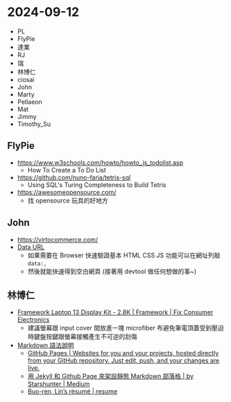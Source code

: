 # 2024-09-12
 
- PL
- FlyPie
- 達業
- RJ
- 瑞
- 林博仁
- ciosai
- John
- Marty
- Pellaeon
- Mat
- Jimmy
- Timothy_Su


## FlyPie

- https://www.w3schools.com/howto/howto_js_todolist.asp
    - How To Create a To Do List
- https://github.com/nuno-faria/tetris-sql
    - Using SQL's Turing Completeness to Build Tetris 
- https://awesomeopensource.com/
    -  找 opensource 玩具的好地方


## John

- https://virtocommerce.com/
- [Data URL](https://developer.mozilla.org/en-US/docs/Web/URI/Schemes/data)
    - 如果需要在 Browser 快速驗證基本 HTML CSS JS 功能可以在網址列敲 `data:,`
    - 然後就能快速得到空白網頁 (接著用 devtool 做任何想做的事~)


## 林博仁

- [Framework Laptop 13 Display Kit - 2.8K | Framework | Fix Consumer Electronics](https://frame.work/tw/en/products/display-kit?v=FRANJF0001)  
    - 建議螢幕跟 input cover 間放進一塊 microfiber 布避免筆電頂蓋受到壓迫時鍵盤按鍵跟螢幕接觸產生不可逆的刮傷
- [Markdown 語法說明](https://markdown.tw/)
    - [GitHub Pages | Websites for you and your projects, hosted directly from your GitHub repository. Just edit, push, and your changes are live.](https://pages.github.com/)
    - [用 Jekyll 和 Github Page 來架設靜態 Markdown 部落格 | by Starshunter | Medium](https://medium.com/@starshunter/%E7%94%A8-jekyll-%E5%92%8C-github-page-%E4%BE%86%E6%9E%B6%E8%A8%AD%E9%9D%9C%E6%85%8B-markdown-%E9%83%A8%E8%90%BD%E6%A0%BC-fcaa288d4dd7)
    - [Buo-ren, Lin’s résumé | resume](https://www.brlin.me/resume/)


